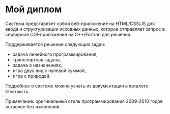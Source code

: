 Мой диплом
=======
Система представляет собой веб-приложение на HTML/CSS/JS для ввода и структуризации исходных данных, которое отправляет запрос в серверное CGI-приложение на C++/Fortran для решения.

Поддерживается решение следующих задач:
 * задача линейного программирования,
 * транспортная задача,
 * задача о назначениях,
 * игра двух лиц с нулевой суммой,
 * игра с природой.

Подробнее о системе можно узнать из документации в каталоге `Отчетность`.

Примечание: оригинальный стиль программирования 2009-2010 годов оставлен без изменений.
